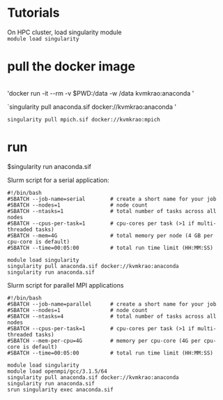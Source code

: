 # Tutorials

On HPC cluster, load singularity module 
\
`module load singularity `

# pull the docker image 

\
'docker run -it  --rm -v $PWD:/data -w /data kvmkrao:anaconda '


`singularity pull anaconda.sif docker://kvmkrao:anaconda '


`singularity pull mpich.sif docker://kvmkrao:mpich  `
 


# run 
$singularity run anaconda.sif

Slurm script for a serial application:
```
#!/bin/bash
#SBATCH --job-name=serial        # create a short name for your job
#SBATCH --nodes=1                # node count
#SBATCH --ntasks=1               # total number of tasks across all nodes
#SBATCH --cpus-per-task=1        # cpu-cores per task (>1 if multi-threaded tasks)
#SBATCH --mem=4G                 # total memory per node (4 GB per cpu-core is default)
#SBATCH --time=00:05:00          # total run time limit (HH:MM:SS)

module load singularity
singularity pull anaconda.sif docker://kvmkrao:anaconda
singularity run anaconda.sif
```

Slurm script for parallel MPI applications 
```
#!/bin/bash
#SBATCH --job-name=parallel      # create a short name for your job
#SBATCH --nodes=1                # node count
#SBATCH --ntasks=4               # total number of tasks across all nodes
#SBATCH --cpus-per-task=1        # cpu-cores per task (>1 if multi-threaded tasks)
#SBATCH --mem-per-cpu=4G         # memory per cpu-core (4G per cpu-core is default)
#SBATCH --time=00:05:00          # total run time limit (HH:MM:SS)

module load singularity
module load openmpi/gcc/3.1.5/64
singularity pull anaconda.sif docker://kvmkrao:anaconda
singularity run anaconda.sif
srun singularity exec anaconda.sif
```

